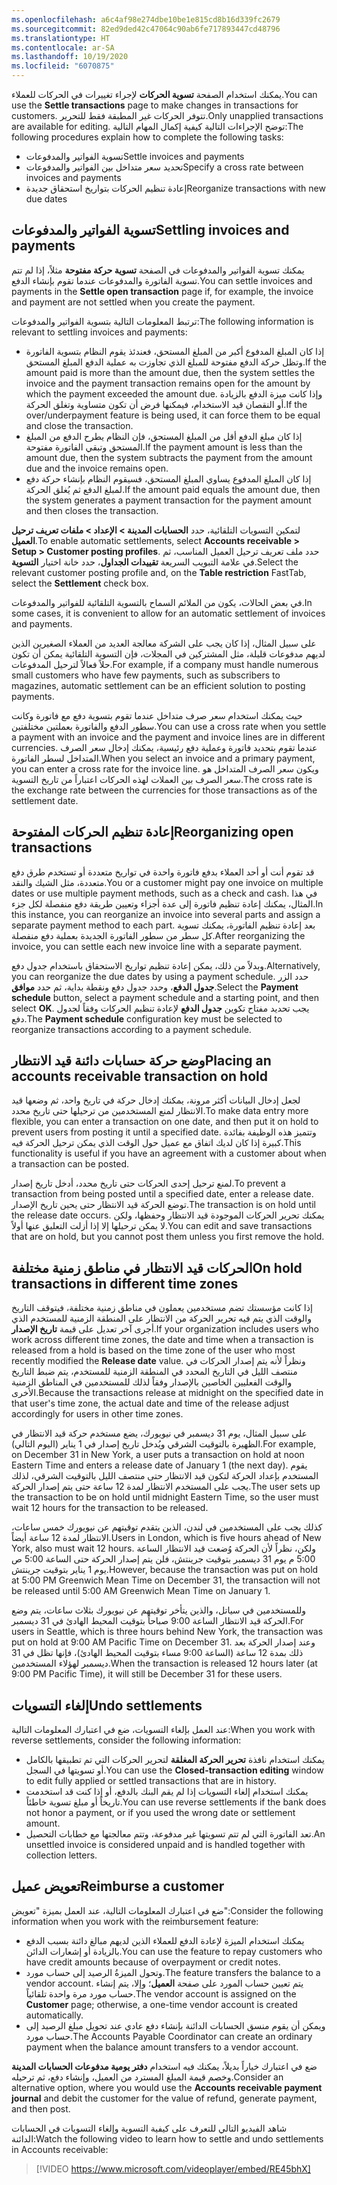 ```yaml
---
ms.openlocfilehash: a6c4af98e274dbe10be1e815cd8b16d339fc2679
ms.sourcegitcommit: 82ed9ded42c47064c90ab6fe717893447cd48796
ms.translationtype: HT
ms.contentlocale: ar-SA
ms.lasthandoff: 10/19/2020
ms.locfileid: "6070875"
---
```


<span data-ttu-id="12621-101">يمكنك استخدام الصفحة **تسوية الحركات** لإجراء تغييرات في الحركات للعملاء.</span><span class="sxs-lookup"><span data-stu-id="12621-101">You can use the **Settle transactions** page to make changes in transactions for customers.</span></span> <span data-ttu-id="12621-102">تتوفر الحركات غير المطبقة فقط للتحرير.</span><span class="sxs-lookup"><span data-stu-id="12621-102">Only unapplied transactions are available for editing.</span></span> <span data-ttu-id="12621-103">توضح الإجراءات التالية كيفية إكمال المهام التالية:</span><span class="sxs-lookup"><span data-stu-id="12621-103">The following procedures explain how to complete the following tasks:</span></span>

-   <span data-ttu-id="12621-104">تسوية الفواتير والمدفوعات</span><span class="sxs-lookup"><span data-stu-id="12621-104">Settle invoices and payments</span></span>
-   <span data-ttu-id="12621-105">تحديد سعر متداخل بين الفواتير والمدفوعات</span><span class="sxs-lookup"><span data-stu-id="12621-105">Specify a cross rate between invoices and payments</span></span>
-   <span data-ttu-id="12621-106">إعادة تنظيم الحركات بتواريخ استحقاق جديدة</span><span class="sxs-lookup"><span data-stu-id="12621-106">Reorganize transactions with new due dates</span></span>

## <a name="settling-invoices-and-payments"></a><span data-ttu-id="12621-107">تسوية الفواتير والمدفوعات</span><span class="sxs-lookup"><span data-stu-id="12621-107">Settling invoices and payments</span></span> 

<span data-ttu-id="12621-108">يمكنك تسوية الفواتير والمدفوعات في الصفحة **تسوية حركة مفتوحة** مثلاً، إذا لم تتم تسوية الفاتورة والمدفوعات عندما تقوم بإنشاء الدفع.</span><span class="sxs-lookup"><span data-stu-id="12621-108">You can settle invoices and payments in the **Settle open transaction** page if, for example, the invoice and payment are not settled when you create the payment.</span></span>

<span data-ttu-id="12621-109">ترتبط المعلومات التالية بتسوية الفواتير والمدفوعات:</span><span class="sxs-lookup"><span data-stu-id="12621-109">The following information is relevant to settling invoices and payments:</span></span>

-   <span data-ttu-id="12621-110">إذا كان المبلغ المدفوع أكبر من المبلغ المستحق، فعندئذ يقوم النظام بتسوية الفاتورة وتظل حركة الدفع مفتوحة للمبلغ الذي تجاوزت به عملية الدفع المبلغ المستحق.</span><span class="sxs-lookup"><span data-stu-id="12621-110">If the amount paid is more than the amount due, then the system settles the invoice and the payment transaction remains open for the amount by which the payment exceeded the amount due.</span></span> <span data-ttu-id="12621-111">وإذا كانت ميزة الدفع بالزيادة أو النقصان قيد الاستخدام، فيمكنها فرض أن تكون متساوية وتغلق الحركة.</span><span class="sxs-lookup"><span data-stu-id="12621-111">If the over/underpayment feature is being used, it can force them to be equal and close the transaction.</span></span>
-   <span data-ttu-id="12621-112">إذا كان مبلغ الدفع أقل من المبلغ المستحق، فإن النظام يطرح الدفع من المبلغ المستحق وتبقي الفاتورة مفتوحة.</span><span class="sxs-lookup"><span data-stu-id="12621-112">If the payment amount is less than the amount due, then the system subtracts the payment from the amount due and the invoice remains open.</span></span>
-   <span data-ttu-id="12621-113">إذا كان المبلغ المدفوع يساوي المبلغ المستحق، فسيقوم النظام بإنشاء حركة دفع لمبلغ الدفع ثم يُغلق الحركة.</span><span class="sxs-lookup"><span data-stu-id="12621-113">If the amount paid equals the amount due, then the system generates a payment transaction for the payment amount and then closes the transaction.</span></span>

<span data-ttu-id="12621-114">لتمكين التسويات التلقائية، حدد **الحسابات المدينة > الإعداد > ملفات تعريف ترحيل العميل**.</span><span class="sxs-lookup"><span data-stu-id="12621-114">To enable automatic settlements, select **Accounts receivable > Setup > Customer posting profiles**.</span></span> <span data-ttu-id="12621-115">حدد ملف تعريف ترحيل العميل المناسب، ثم في علامة التبويب السريعة **تقييدات الجداول**، حدد خانة اختيار **التسوية**.</span><span class="sxs-lookup"><span data-stu-id="12621-115">Select the relevant customer posting profile and, on the **Table restriction** FastTab, select the **Settlement** check box.</span></span>

<span data-ttu-id="12621-116">في بعض الحالات، يكون من الملائم السماح بالتسوية التلقائية للفواتير والمدفوعات.</span><span class="sxs-lookup"><span data-stu-id="12621-116">In some cases, it is convenient to allow for an automatic settlement of invoices and payments.</span></span>

<span data-ttu-id="12621-117">على سبيل المثال، إذا كان يجب على الشركة معالجة العديد من العملاء الصغيرين الذين لديهم مدفوعات قليلة، مثل المشتركين في المجلات، فإن التسوية التلقائية يمكن أن تكون حلاً فعالاً لترحيل المدفوعات.</span><span class="sxs-lookup"><span data-stu-id="12621-117">For example, if a company must handle numerous small customers who have few payments, such as subscribers to magazines, automatic settlement can be an efficient solution to posting payments.</span></span>

<span data-ttu-id="12621-118">حيث يمكنك استخدام سعر صرف متداخل عندما تقوم بتسوية دفع مع فاتورة وكانت سطور الدفع والفاتورة بعملتين مختلفتين.</span><span class="sxs-lookup"><span data-stu-id="12621-118">You can use a cross rate when you settle a payment with an invoice and the payment and invoice lines are in different currencies.</span></span> <span data-ttu-id="12621-119">عندما تقوم بتحديد فاتورة وعملية دفع رئيسية، يمكنك إدخال سعر الصرف المتداخل لسطر الفاتورة.</span><span class="sxs-lookup"><span data-stu-id="12621-119">When you select an invoice and a primary payment, you can enter a cross rate for the invoice line.</span></span> <span data-ttu-id="12621-120">ويكون سعر الصرف المتداخل هو سعر الصرف بين العملات لهذه الحركات اعتباراً من تاريخ التسوية.</span><span class="sxs-lookup"><span data-stu-id="12621-120">The cross rate is the exchange rate between the currencies for those transactions as of the settlement date.</span></span>

## <a name="reorganizing-open-transactions"></a><span data-ttu-id="12621-121">إعادة تنظيم الحركات المفتوحة</span><span class="sxs-lookup"><span data-stu-id="12621-121">Reorganizing open transactions</span></span> 

<span data-ttu-id="12621-122">قد تقوم أنت أو أحد العملاء بدفع فاتورة واحدة في تواريخ متعددة أو تستخدم طرق دفع متعددة، مثل الشيك والنقد.</span><span class="sxs-lookup"><span data-stu-id="12621-122">You or a customer might pay one invoice on multiple dates or use multiple payment methods, such as a check and cash.</span></span> <span data-ttu-id="12621-123">في هذا المثال، يمكنك إعادة تنظيم فاتورة إلى عدة أجزاء وتعيين طريقة دفع منفصلة لكل جزء.</span><span class="sxs-lookup"><span data-stu-id="12621-123">In this instance, you can reorganize an invoice into several parts and assign a separate payment method to each part.</span></span> <span data-ttu-id="12621-124">بعد إعادة تنظيم الفاتورة، يمكنك تسوية كل سطر من سطور الفاتورة الجديدة بعملية دفع منفصلة.</span><span class="sxs-lookup"><span data-stu-id="12621-124">After reorganizing the invoice, you can settle each new invoice line with a separate payment.</span></span>

<span data-ttu-id="12621-125">وبدلاً من ذلك، يمكن إعادة تنظيم تواريخ الاستحقاق باستخدام جدول دفع.</span><span class="sxs-lookup"><span data-stu-id="12621-125">Alternatively, you can reorganize the due dates by using a payment schedule.</span></span> <span data-ttu-id="12621-126">حدد الزر **جدول الدفع**، وحدد جدول دفع ونقطة بداية، ثم حدد **موافق**.</span><span class="sxs-lookup"><span data-stu-id="12621-126">Select the **Payment schedule** button, select a payment schedule and a starting point, and then select **OK**.</span></span> <span data-ttu-id="12621-127">يجب تحديد مفتاح تكوين **جدول الدفع** لإعادة تنظيم الحركات وفقاً لجدول دفع.</span><span class="sxs-lookup"><span data-stu-id="12621-127">The **Payment schedule** configuration key must be selected to reorganize transactions according to a payment schedule.</span></span>

## <a name="placing-an-accounts-receivable-transaction-on-hold"></a><span data-ttu-id="12621-128">وضع حركة حسابات دائنة قيد الانتظار</span><span class="sxs-lookup"><span data-stu-id="12621-128">Placing an accounts receivable transaction on hold</span></span> 

<span data-ttu-id="12621-129">لجعل إدخال البيانات أكثر مرونة، يمكنك إدخال حركة في تاريخ واحد، ثم وضعها قيد الانتظار لمنع المستخدمين من ترحيلها حتى تاريخ محدد.</span><span class="sxs-lookup"><span data-stu-id="12621-129">To make data entry more flexible, you can enter a transaction on one date, and then put it on hold to prevent users from posting it until a specified date.</span></span> <span data-ttu-id="12621-130">وتتميز هذه الوظيفة بفائدة كبيرة إذا كان لديك اتفاق مع عميل حول الوقت الذي يمكن ترحيل الحركة فيه.</span><span class="sxs-lookup"><span data-stu-id="12621-130">This functionality is useful if you have an agreement with a customer about when a transaction can be posted.</span></span>

<span data-ttu-id="12621-131">لمنع ترحيل إحدى الحركات حتى تاريخ محدد، أدخل تاريخ إصدار.</span><span class="sxs-lookup"><span data-stu-id="12621-131">To prevent a transaction from being posted until a specified date, enter a release date.</span></span> <span data-ttu-id="12621-132">توضع الحركة قيد الانتظار حتى يحين تاريخ الإصدار.</span><span class="sxs-lookup"><span data-stu-id="12621-132">The transaction is on hold until the release date occurs.</span></span> <span data-ttu-id="12621-133">يمكنك تحرير الحركات الموجودة قيد الانتظار وحفظها، ولكن لا يمكن ترحيلها إلا إذا أزلت التعليق عنها أولاً.</span><span class="sxs-lookup"><span data-stu-id="12621-133">You can edit and save transactions that are on hold, but you cannot post them unless you first remove the hold.</span></span>

## <a name="on-hold-transactions-in-different-time-zones"></a><span data-ttu-id="12621-134">الحركات قيد الانتظار في مناطق زمنية مختلفة</span><span class="sxs-lookup"><span data-stu-id="12621-134">On hold transactions in different time zones</span></span> 

<span data-ttu-id="12621-135">إذا كانت مؤسستك تضم مستخدمين يعملون في مناطق زمنية مختلفة، فيتوقف التاريخ والوقت الذي يتم فيه تحرير الحركة من الانتظار على المنطقة الزمنية للمستخدم الذي أجرى آخر تعديل على قيمة **تاريخ الإصدار**.</span><span class="sxs-lookup"><span data-stu-id="12621-135">If your organization includes users who work across different time zones, the date and time when a transaction is released from a hold is based on the time zone of the user who most recently modified the **Release date** value.</span></span> <span data-ttu-id="12621-136">ونظراً لأنه يتم إصدار الحركات في منتصف الليل في التاريخ المحدد في المنطقة الزمنية للمستخدم، يتم ضبط التاريخ والوقت الفعليين الخاصين بالإصدار وفقاً لذلك للمستخدمين في المناطق الزمنية الأخرى.</span><span class="sxs-lookup"><span data-stu-id="12621-136">Because the transactions release at midnight on the specified date in that user's time zone, the actual date and time of the release adjust accordingly for users in other time zones.</span></span>

<span data-ttu-id="12621-137">على سبيل المثال، يوم 31 ديسمبر في نيويورك، يضع مستخدم حركة قيد الانتظار في الظهيرة بالتوقيت الشرقي ويُدخل تاريخ إصدار في 1 يناير (اليوم التالي).</span><span class="sxs-lookup"><span data-stu-id="12621-137">For example, on December 31 in New York, a user puts a transaction on hold at noon Eastern Time and enters a release date of January 1 (the next day).</span></span> <span data-ttu-id="12621-138">يقوم المستخدم بإعداد الحركة لتكون قيد الانتظار حتى منتصف الليل بالتوقيت الشرقي، لذلك يجب على المستخدم الانتظار لمدة 12 ساعة حتى يتم إصدار الحركة.</span><span class="sxs-lookup"><span data-stu-id="12621-138">The user sets up the transaction to be on hold until midnight Eastern Time, so the user must wait 12 hours for the transaction to be released.</span></span>

<span data-ttu-id="12621-139">كذلك يجب على المستخدمين في لندن، الذين يتقدم توقيتهم عن نيويورك خمس ساعات، الانتظار لمدة 12 ساعة أيضاً.</span><span class="sxs-lookup"><span data-stu-id="12621-139">Users in London, which is five hours ahead of New York, also must wait 12 hours.</span></span> <span data-ttu-id="12621-140">ولكن، نظراً لأن الحركة وُضعت قيد الانتظار الساعة 5:00 م يوم 31 ديسمبر بتوقيت جرينتش، فلن يتم إصدار الحركة حتى الساعة 5:00 ص يوم 1 يناير بتوقيت جرينتش.</span><span class="sxs-lookup"><span data-stu-id="12621-140">However, because the transaction was put on hold at 5:00 PM Greenwich Mean Time on December 31, the transaction will not be released until 5:00 AM Greenwich Mean Time on January 1.</span></span>

<span data-ttu-id="12621-141">وللمستخدمين في سياتل، والذين يتأخر توقيتهم عن نيويورك بثلاث ساعات، يتم وضع الحركة قيد الانتظار الساعة 9:00 صباحاً بتوقيت المحيط الهادئ في 31 ديسمبر.</span><span class="sxs-lookup"><span data-stu-id="12621-141">For users in Seattle, which is three hours behind New York, the transaction was put on hold at 9:00 AM Pacific Time on December 31.</span></span> <span data-ttu-id="12621-142">وعند إصدار الحركة بعد ذلك بمدة 12 ساعة (الساعة 9:00 مساء بتوقيت المحيط الهادئ)، فإنها تظل في 31 ديسمبر لهؤلاء المستخدمين.</span><span class="sxs-lookup"><span data-stu-id="12621-142">When the transaction is released 12 hours later (at 9:00 PM Pacific Time), it will still be December 31 for these users.</span></span>

## <a name="undo-settlements"></a><span data-ttu-id="12621-143">إلغاء التسويات</span><span class="sxs-lookup"><span data-stu-id="12621-143">Undo settlements</span></span> 

<span data-ttu-id="12621-144">عند العمل بإلغاء التسويات، ضع في اعتبارك المعلومات التالية:</span><span class="sxs-lookup"><span data-stu-id="12621-144">When you work with reverse settlements, consider the following information:</span></span>

-   <span data-ttu-id="12621-145">يمكنك استخدام نافذة **‏‏تحرير الحركة المغلقة** لتحرير الحركات التي تم تطبيقها بالكامل أو تسويتها في السجل.</span><span class="sxs-lookup"><span data-stu-id="12621-145">You can use the **Closed-transaction editing** window to edit fully applied or settled transactions that are in history.</span></span>
-   <span data-ttu-id="12621-146">يمكنك استخدام إلغاء التسويات إذا لم يقم البنك بالدفع، أو إذا كنت قد استخدمت تاريخاً أو مبلغ تسوية خاطئاً.</span><span class="sxs-lookup"><span data-stu-id="12621-146">You can use reverse settlements if the bank does not honor a payment, or if you used the wrong date or settlement amount.</span></span>
-   <span data-ttu-id="12621-147">تعد الفاتورة التي لم تتم تسويتها غير مدفوعة، وتتم معالجتها مع خطابات التحصيل.</span><span class="sxs-lookup"><span data-stu-id="12621-147">An unsettled invoice is considered unpaid and is handled together with collection letters.</span></span>

## <a name="reimburse-a-customer"></a><span data-ttu-id="12621-148">تعويض عميل</span><span class="sxs-lookup"><span data-stu-id="12621-148">Reimburse a customer</span></span> 

<span data-ttu-id="12621-149">ضع في اعتبارك المعلومات التالية، عند العمل بميزة "تعويض":</span><span class="sxs-lookup"><span data-stu-id="12621-149">Consider the following information when you work with the reimbursement feature:</span></span>

-   <span data-ttu-id="12621-150">يمكنك استخدام الميزة لإعادة الدفع للعملاء الذين لديهم مبالغ دائنة بسبب الدفع بالزيادة أو إشعارات الدائن.</span><span class="sxs-lookup"><span data-stu-id="12621-150">You can use the feature to repay customers who have credit amounts because of overpayment or credit notes.</span></span>
-   <span data-ttu-id="12621-151">وتحول الميزةُ الرصيد إلى حساب مورد.</span><span class="sxs-lookup"><span data-stu-id="12621-151">The feature transfers the balance to a vendor account.</span></span> <span data-ttu-id="12621-152">يتم تعيين حساب المورد على صفحة **العميل**؛ وإلا، يتم إنشاء حساب مورد مرة واحدة تلقائياً.</span><span class="sxs-lookup"><span data-stu-id="12621-152">The vendor account is assigned on the **Customer** page; otherwise, a one-time vendor account is created automatically.</span></span>
-   <span data-ttu-id="12621-153">ويمكن أن يقوم منسق الحسابات الدائنة بإنشاء دفع عادي عند تحويل مبلغ الرصيد إلى حساب مورد.</span><span class="sxs-lookup"><span data-stu-id="12621-153">The Accounts Payable Coordinator can create an ordinary payment when the balance amount transfers to a vendor account.</span></span>

<span data-ttu-id="12621-154">ضع في اعتبارك خياراً بديلاً، يمكنك فيه استخدام **دفتر يومية مدفوعات الحسابات المدينة** وخصم قيمة المبلغ المسترد من العميل، وإنشاء دفع، ثم ترحيله.</span><span class="sxs-lookup"><span data-stu-id="12621-154">Consider an alternative option, where you would use the **Accounts receivable payment journal** and debit the customer for the value of refund, generate payment, and then post.</span></span>

<span data-ttu-id="12621-155">شاهد الفيديو التالي للتعرف على كيفية التسوية وإلغاء التسويات في الحسابات الدائنة:</span><span class="sxs-lookup"><span data-stu-id="12621-155">Watch the following video to learn how to settle and undo settlements in Accounts receivable:</span></span>


 > [!VIDEO https://www.microsoft.com/videoplayer/embed/RE45bhX]
